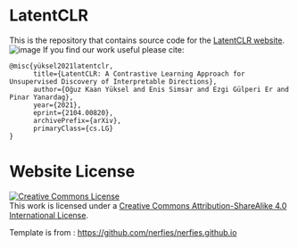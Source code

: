 # LatentCLR

This is the repository that contains source code for the [LatentCLR website](https://gulperii.github.io/githubio/).
![image](https://user-images.githubusercontent.com/34350876/136621888-5fe74002-8a1f-40d5-8087-82cb1b4fe31d.png)
If you find our work useful please cite:
```
@misc{yüksel2021latentclr,
      title={LatentCLR: A Contrastive Learning Approach for Unsupervised Discovery of Interpretable Directions},
      author={Oğuz Kaan Yüksel and Enis Simsar and Ezgi Gülperi Er and Pinar Yanardag},
      year={2021},
      eprint={2104.00820},
      archivePrefix={arXiv},
      primaryClass={cs.LG}
}
```

# Website License
<a rel="license" href="http://creativecommons.org/licenses/by-sa/4.0/"><img alt="Creative Commons License" style="border-width:0" src="https://i.creativecommons.org/l/by-sa/4.0/88x31.png" /></a><br />This work is licensed under a <a rel="license" href="http://creativecommons.org/licenses/by-sa/4.0/">Creative Commons Attribution-ShareAlike 4.0 International License</a>.

Template is from : https://github.com/nerfies/nerfies.github.io
